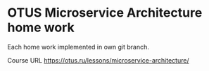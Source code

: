 # OTUS Microservice Architecture home work

Each home work implemented in own git branch. 

Course URL
https://otus.ru/lessons/microservice-architecture/

